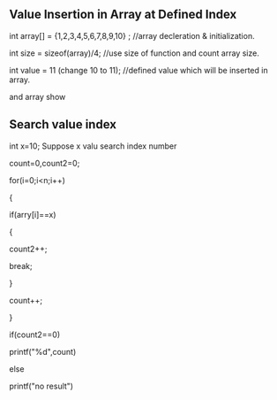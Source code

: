## Value Insertion in Array at Defined Index

int array[] = {1,2,3,4,5,6,7,8,9,10} ; //array decleration & initialization.

int size  = sizeof(array)/4; //use size of function and count array size.

int value = 11 (change 10 to 11); //defined value which will be inserted in array.

and array show
  
## Search value index
int x=10; Suppose x valu search index number 

count=0,count2=0;

for(i=0;i<n;i++)

{

if(arry[i]==x)

{

count2++;

break;

}

count++;

}

if(count2==0)

printf("%d",count)

else

printf("no result")
